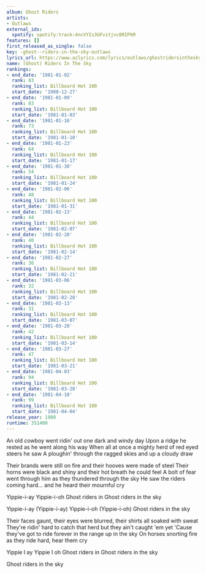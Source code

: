 ```yaml
---
album: Ghost Riders
artists:
- Outlaws
external_ids:
  spotify: spotify:track:4ncVYIs3UFvitjvc8RIPkM
features: []
first_released_as_single: false
key: -ghost--riders-in-the-sky-outlaws
lyrics_url: https://www.azlyrics.com/lyrics/outlaws/ghostridersinthesky.html
name: (Ghost) Riders In The Sky
rankings:
- end_date: '1981-01-02'
  rank: 83
  ranking_list: Billboard Hot 100
  start_date: '1980-12-27'
- end_date: '1981-01-09'
  rank: 83
  ranking_list: Billboard Hot 100
  start_date: '1981-01-03'
- end_date: '1981-01-16'
  rank: 73
  ranking_list: Billboard Hot 100
  start_date: '1981-01-10'
- end_date: '1981-01-23'
  rank: 64
  ranking_list: Billboard Hot 100
  start_date: '1981-01-17'
- end_date: '1981-01-30'
  rank: 54
  ranking_list: Billboard Hot 100
  start_date: '1981-01-24'
- end_date: '1981-02-06'
  rank: 48
  ranking_list: Billboard Hot 100
  start_date: '1981-01-31'
- end_date: '1981-02-13'
  rank: 44
  ranking_list: Billboard Hot 100
  start_date: '1981-02-07'
- end_date: '1981-02-20'
  rank: 40
  ranking_list: Billboard Hot 100
  start_date: '1981-02-14'
- end_date: '1981-02-27'
  rank: 36
  ranking_list: Billboard Hot 100
  start_date: '1981-02-21'
- end_date: '1981-03-06'
  rank: 32
  ranking_list: Billboard Hot 100
  start_date: '1981-02-28'
- end_date: '1981-03-13'
  rank: 31
  ranking_list: Billboard Hot 100
  start_date: '1981-03-07'
- end_date: '1981-03-20'
  rank: 42
  ranking_list: Billboard Hot 100
  start_date: '1981-03-14'
- end_date: '1981-03-27'
  rank: 47
  ranking_list: Billboard Hot 100
  start_date: '1981-03-21'
- end_date: '1981-04-03'
  rank: 94
  ranking_list: Billboard Hot 100
  start_date: '1981-03-28'
- end_date: '1981-04-10'
  rank: 99
  ranking_list: Billboard Hot 100
  start_date: '1981-04-04'
release_year: 1980
runtime: 351400
---
```

An old cowboy went ridin' out one dark and windy day
Upon a ridge he rested as he went along his way
When all at once a mighty herd of red eyed steers he saw
A ploughin' through the ragged skies and up a cloudy draw

Their brands were still on fire and their hooves were made of steel
Their horns were black and shiny and their hot breath he could feel
A bolt of fear went through him as they thundered through the sky
He saw the riders coming hard... and he heard their mournful cry

Yippie-i-ay Yippie-i-oh
Ghost riders in
Ghost riders in the sky

Yippie-i-ay (Yippie-i-ay) Yippie-i-oh (Yippie-i-oh)
Ghost riders in the sky

Their faces gaunt, their eyes were blurred, their shirts all soaked with sweat
They're ridin' hard to catch that herd but they ain't caught 'em yet
'Cause they've got to ride forever in the range up in the sky
On horses snorting fire as they ride hard, hear them cry

Yippie I ay Yippie I oh
Ghost riders in
Ghost riders in the sky

Ghost riders in the sky
